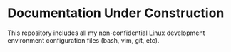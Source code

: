 # Documentation Under Construction

This repository includes all my non-confidential Linux development environment configuration files (bash, vim, git, etc).
